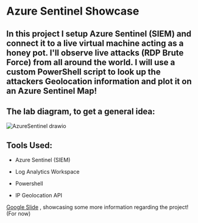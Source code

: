 # Azure Sentinel Showcase
<h2> In this project I setup Azure Sentinel (SIEM) and connect it to a live virtual machine acting as a honey pot. I'll observe live attacks (RDP Brute Force) from all around the world. I will use a custom PowerShell script to look up the attackers Geolocation information and plot it on an Azure Sentinel Map! </h2> 
<h2>The lab diagram, to get a general idea: </h2>

![AzureSentinel drawio](https://github.com/CadenGH/Azure-Sentinel-Showcase/assets/120143682/6ea757c4-54a0-4109-a86d-a0db22ac8dc8)

<h2>Tools Used:</h2>

- Azure Sentinel (SIEM)

- Log Analytics Workspace

- Powershell

- IP Geolocation API

[Google Slide](https://docs.google.com/presentation/d/110deSKju8ELIHbCbApzlerj93Wq-ms7AzBGbVpsemy0/edit?usp=sharing) , showcasing some more information regarding the project! (For now)
